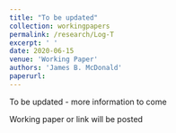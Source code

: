 ```yaml
---
title: "To be updated"
collection: workingpapers
permalink: /research/Log-T
excerpt: ' '
date: 2020-06-15
venue: 'Working Paper'
authors: 'James B. McDonald'
paperurl:
---
```

To be updated - more information to come

Working paper or link will be posted
